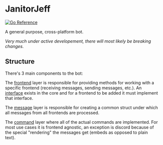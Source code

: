 # JanitorJeff

[![Go Reference](https://pkg.go.dev/badge/git.slowtyper.com/slowtyper/janitorjeff.svg)](https://pkg.go.dev/git.slowtyper.com/slowtyper/janitorjeff)

A general purpose, cross-platform bot.

*Very much under active developement, there will most likely be breaking changes.*

## Structure

There's 3 main components to the bot:

The [frontend](https://git.slowtyper.com/slowtyper/janitorjeff/src/branch/main/frontends)
layer is responsible for providing methods for working with a specific frontend
(receiving messages, sending messages, etc.). An
[interface](https://git.slowtyper.com/slowtyper/janitorjeff/src/branch/main/core/message.go#L20-L60)
exists in the core and for a frontend to be added it must implement that
interface.

The [message](https://git.slowtyper.com/slowtyper/janitorjeff/src/branch/main/core/message.go#L74-L85)
layer is responsible for creating a common struct under which all messages from
all frontends are processed.

The [command](https://git.slowtyper.com/slowtyper/janitorjeff/src/branch/main/commands)
layer where all of the actual commands are implemented. For most use cases it
is frontend agnostic, an exception is discord because of the special
"rendering" the messages get (embeds as opposed to plain text).
